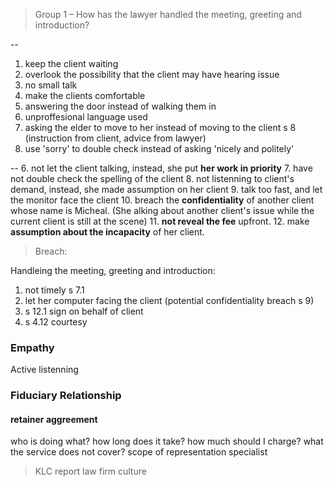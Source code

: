 > Group 1 – How has the lawyer handled the meeting, greeting and introduction?

--
1. keep the client waiting 
2. overlook the possibility that the client may have hearing issue
3. no small talk
4. make the clients comfortable
2. answering the door instead of walking them in
3. unproffesional language used
4. asking the elder to move to her instead of moving to the client s 8 (instruction from client, advice from lawyer)
5. use 'sorry' to double check instead of asking 'nicely and politely'

--
6. not let the client talking, instead, she put **her work in priority**
7. have not double check the spelling of the client
8. not listenning to client's demand, instead, she made assumption on her client
9. talk too fast, and let the monitor face the client
10. breach the **confidentiality** of another client whose name is Micheal. (She alking about another client's issue while the current client is still at the scene)
11. **not reveal the fee** upfront.
12. make **assumption about the incapacity** of her client.


> Breach:

Handleing the meeting, greeting and introduction:

1. not timely s 7.1
2. let her computer facing the client (potential confidentiality breach s 9)
3. s 12.1 sign on behalf of client
4. s 4.12 courtesy


### Empathy

Active listenning

### Fiduciary Relationship


#### retainer aggreement

who is doing what?
how long does it take?
how much should I charge?
what the service does not cover?
scope of representation
specialist

> KLC report law firm culture


